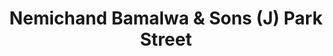 ---
title: "Nemichand Bamalwa & Sons (J) Park Street"
url: /kolkata/nemichand-bamalwa-and-sons-j-park-street/
shop: jewelry
---